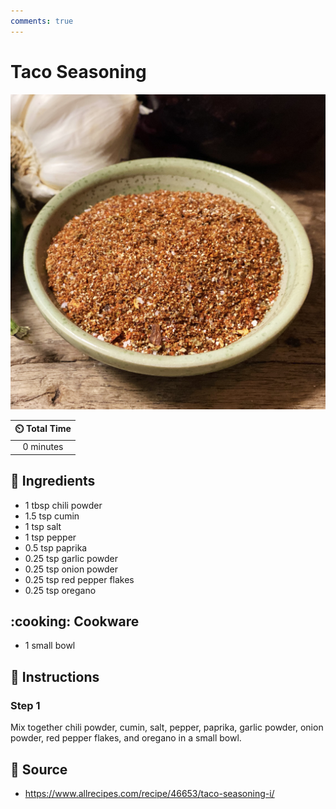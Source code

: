```yaml
---
comments: true
---
```

# Taco Seasoning

![Taco Seasoning](../assets/images/taco-seasoning.jpg)

| :timer_clock: Total Time |
|:-----------------------: |
| 0 minutes |

## :salt: Ingredients

- 1 tbsp chili powder
- 1.5 tsp cumin
- 1 tsp salt
- 1 tsp pepper
- 0.5 tsp paprika
- 0.25 tsp garlic powder
- 0.25 tsp onion powder
- 0.25 tsp red pepper flakes
- 0.25 tsp oregano

## :cooking: Cookware

- 1 small bowl

## :pencil: Instructions

### Step 1

Mix together chili powder, cumin, salt, pepper, paprika, garlic powder, onion powder, red pepper flakes, and oregano in
a small bowl.

## :link: Source

- <https://www.allrecipes.com/recipe/46653/taco-seasoning-i/>
